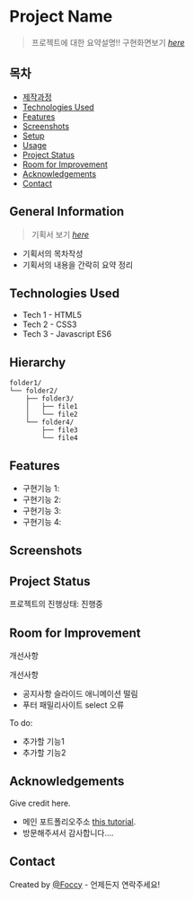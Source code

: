 # Project Name

> 프로젝트에 대한 요약설명!!
> 구현화면보기 [_here_](https://foccy.github.io/project_1/)

## 목차

- [제작과정](#general-information)
- [Technologies Used](#technologies-used)
- [Features](#features)
- [Screenshots](#screenshots)
- [Setup](#setup)
- [Usage](#usage)
- [Project Status](#project-status)
- [Room for Improvement](#room-for-improvement)
- [Acknowledgements](#acknowledgements)
- [Contact](#contact)
<!-- * [License](#license) -->

## General Information

> 기획서 보기 [_here_](https://github.com/Foccy/project_1/blob/main/%EA%B8%B0%ED%9A%8D%EC%84%9C.pdf)

- 기획서의 목차작성
- 기획서의 내용을 간락히 요약 정리

## Technologies Used

<!-- 사용한 기술환경 (언어와 버전을 작성) -->

- Tech 1 - HTML5
- Tech 2 - CSS3
- Tech 3 - Javascript ES6

## Hierarchy

<!-- 가능할 경우 html 구조를 트리구조로 표현 -->

```text
folder1/
└── folder2/
    ├── folder3/
    │   ├── file1
    │   └── file2
    └── folder4/
        ├── file3
        └── file4
```

## Features

- 구현기능 1:
- 구현기능 2:
- 구현기능 3:
- 구현기능 4:

## Screenshots

<!-- ![구현화면스크린샷](./img/screenshot.png) -->
<!-- If you have screenshots you'd like to share, include them here. -->

## Project Status

프로젝트의 진행상태: 진행중

## Room for Improvement

개선사항

개선사항

- 공지사항 슬라이드 애니메이션 떨림
- 푸터 패밀리사이트 select 오류

To do:

- 추가할 기능1
- 추가할 기능2

## Acknowledgements

Give credit here.

- 메인 포트폴리오주소 [this tutorial](https://www.example.com).
- 방문해주셔서 감사합니다....

## Contact

Created by [@Foccy](pouneun@naver.com) - 언제든지 연락주세요!

<!-- Optional -->
<!-- ## License -->
<!-- This project is open source and available under the [... License](). -->

<!-- You don't have to include all sections - just the one's relevant to your project -->
